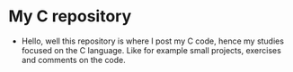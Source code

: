 <h1>My C repository</h1>

- Hello, well this repository is where I post my C code, hence my studies focused on the C language.  Like for example small projects, exercises and comments on the code.

